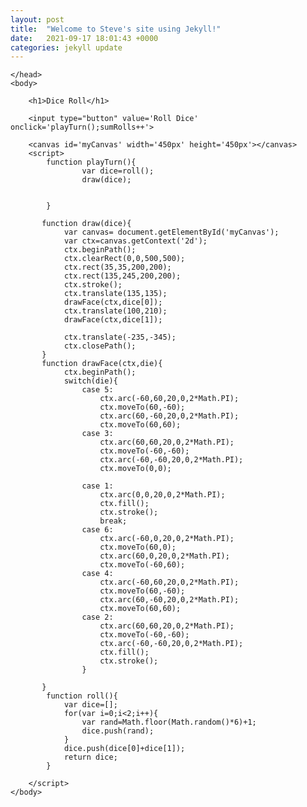 ```yaml
---
layout: post
title:  "Welcome to Steve's site using Jekyll!"
date:   2021-09-17 18:01:43 +0000
categories: jekyll update
---
```


<html>
    <head>
       <title>Roll the Dice </title>
       <style>
           canvas{
            border: 2px dashed black;
           }
       </style>
       
         
    </head> 
    <body>
    
        <h1>Dice Roll</h1>
       
        <input type="button" value='Roll Dice' onclick='playTurn();sumRolls++'>
     
        <canvas id='myCanvas' width='450px' height='450px'></canvas>
        <script>
            function playTurn(){ 
                    var dice=roll();
                    draw(dice);
       
                    
            }
           
           function draw(dice){
                var canvas= document.getElementById('myCanvas');
                var ctx=canvas.getContext('2d');
                ctx.beginPath();
                ctx.clearRect(0,0,500,500);
                ctx.rect(35,35,200,200);
                ctx.rect(135,245,200,200);
                ctx.stroke();
                ctx.translate(135,135);
                drawFace(ctx,dice[0]);
                ctx.translate(100,210);
                drawFace(ctx,dice[1]);
                
                ctx.translate(-235,-345);
                ctx.closePath();
           }
           function drawFace(ctx,die){
                ctx.beginPath();
                switch(die){
                    case 5:
                        ctx.arc(-60,60,20,0,2*Math.PI);
                        ctx.moveTo(60,-60);
                        ctx.arc(60,-60,20,0,2*Math.PI);
                        ctx.moveTo(60,60);
                    case 3:
                        ctx.arc(60,60,20,0,2*Math.PI);
                        ctx.moveTo(-60,-60);
                        ctx.arc(-60,-60,20,0,2*Math.PI);
                        ctx.moveTo(0,0);
                    
                    case 1:
                        ctx.arc(0,0,20,0,2*Math.PI);
                        ctx.fill();
                        ctx.stroke();
                        break;
                    case 6:
                        ctx.arc(-60,0,20,0,2*Math.PI);
                        ctx.moveTo(60,0);
                        ctx.arc(60,0,20,0,2*Math.PI);
                        ctx.moveTo(-60,60);
                    case 4:
                        ctx.arc(-60,60,20,0,2*Math.PI);
                        ctx.moveTo(60,-60);
                        ctx.arc(60,-60,20,0,2*Math.PI);
                        ctx.moveTo(60,60); 
                    case 2:
                        ctx.arc(60,60,20,0,2*Math.PI);
                        ctx.moveTo(-60,-60);
                        ctx.arc(-60,-60,20,0,2*Math.PI);
                        ctx.fill();
                        ctx.stroke();
                    }
                    
           }
            function roll(){
                var dice=[];
                for(var i=0;i<2;i++){
                    var rand=Math.floor(Math.random()*6)+1;
                    dice.push(rand);
                }
                dice.push(dice[0]+dice[1]);
                return dice;
            }
            
        </script>
    </body>
</html>
